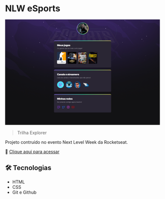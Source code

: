 # NLW eSports

![preview](.github/preview.png)

>Trilha Explorer

Projeto contruído no evento Next Level Week da Rocketseat.

🔗 [Clique aqui para acessar](https://ericgabrieldasilva.github.io/nlw-esports-explorer/)

## 🛠 Tecnologias

- HTML
- CSS
- Git e Github

